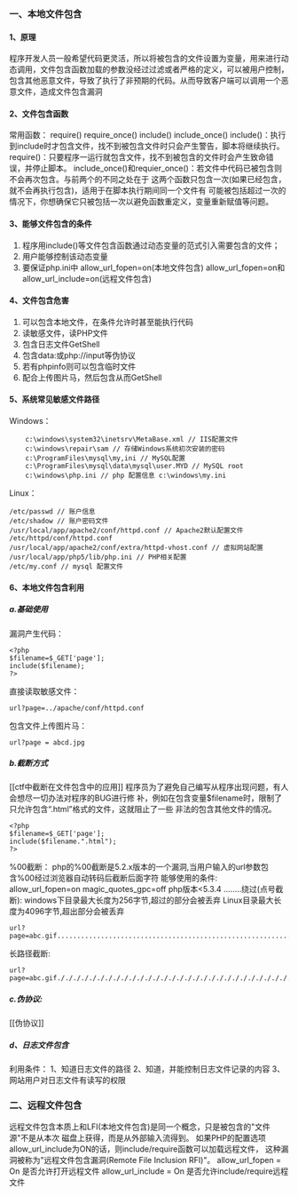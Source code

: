 ### 一、本地文件包含
#### 1、原理
程序开发人员一般希望代码更灵活，所以将被包含的文件设置为变量，用来进行动态调用，文件包含函数加载的参数没经过过滤或者严格的定义，可以被用户控制，包含其他恶意文件，导致了执行了非预期的代码。从而导致客户端可以调用一个恶意文件，造成文件包含漏洞
#### 2、文件包含函数
常用函数：
	require()
	require_once()
	include()
	include_once()
include()：执行到include时才包含文件，找不到被包含文件时只会产生警告，脚本将继续执行。
require()：只要程序一运行就包含文件，找不到被包含的文件时会产生致命错误，并停止脚本。
include_once()和requier_once()：若文件中代码已被包含则不会再次包含。与前两个的不同之处在于
这两个函数只包含一次(如果已经包含，就不会再执行包含)，适用于在脚本执行期间同一个文件有
可能被包括超过一次的情况下，你想确保它只被包括一次以避免函数重定义，变量重新赋值等问题。
#### 3、能够文件包含的条件
1. 程序用include()等文件包含函数通过动态变量的范式引入需要包含的文件；
2. 用户能够控制该动态变量
3. 要保证php.ini中
		allow_url_fopen=on(本地文件包含)
		allow_url_fopen=on和allow_url_include=on(远程文件包含)
#### 4、文件包含危害
1. 可以包含本地文件，在条件允许时甚至能执行代码
2. 读敏感文件，读PHP文件
3. 包含日志文件GetShell
4. 包含data:或php://input等伪协议
5. 若有phpinfo则可以包含临时文件
6. 配合上传图片马，然后包含从而GetShell
#### 5、系统常见敏感文件路径
Windows：
```
	c:\windows\system32\inetsrv\MetaBase.xml // IIS配置文件
	c:\windows\repair\sam // 存储Windows系统初次安装的密码
	c:\ProgramFiles\mysql\my,ini // MySQL配置
	c:\ProgramFiles\mysql\data\mysql\user.MYD // MySQL root
	c:\windows\php.ini // php 配置信息 c:\windows\my.ini
```
Linux：
```
/etc/passwd // 账户信息
/etc/shadow // 账户密码文件
/usr/local/app/apache2/conf/httpd.conf // Apache2默认配置文件
/etc/httpd/conf/httpd.conf
/usr/local/app/apache2/conf/extra/httpd-vhost.conf // 虚拟网站配置
/usr/local/app/php5/lib/php.ini // PHP相关配置
/etc/my.conf // mysql 配置文件
```


#### 6、本地文件包含利用
##### a.基础使用
漏洞产生代码：
```
<?php
$filename=$_GET['page'];
include($filename);
?>
```
直接读取敏感文件：
```
url?page=../apache/conf/httpd.conf
```
包含文件上传图片马：
```
url?page = abcd.jpg
```
##### b.截断方式
[[ctf中截断在文件包含中的应用]]
程序员为了避免自己编写从程序出现问题，有人会想尽一切办法对程序的BUG进行修
补，例如在包含变量$filename时，限制了只允许包含“.html”格式的文件，这就阻止了一些
非法的包含其他文件的情况。
```
<?php
$filename=$_GET['page'];
include($filename.".html");
?>
```
%00截断：
	php的%00截断是5.2.x版本的一个漏洞,当用户输入的url参数包含%00经过浏览器自动转码后截断后面字符
    能够使用的条件:
	    allow_url_fopen=on
	    magic_quotes_gpc=off
	    php版本<5.3.4
........绕过(点号截断):
	windows下目录最大长度为256字节,超过的部分会被丢弃
	Linux目录最大长度为4096字节,超出部分会被丢弃
```
url?page=abc.gif...........................................................................................................................
```
长路径截断:
```
url?page=abc.gif././././././././././././././././././././././././././././././././././././././././././././././././././././././././././././././././././././././././././././././././././././././././././././././././././././././././././././././././././././././././././././././././././././
```




##### c.伪协议:
[[伪协议]]
##### d、日志文件包含
利用条件：
	1、知道日志文件的路径
	2、知道，并能控制日志文件记录的内容
	3、网站用户对日志文件有读写的权限
### 二、远程文件包含
远程文件包含本质上和LFI(本地文件包含)是同一个概念，只是被包含的"文件源"不是从本次
磁盘上获得，而是从外部输入流得到。
如果PHP的配置选项allow_url_include为ON的话，则include/require函数可以加载远程文件，
这种漏洞被称为"远程文件包含漏洞(Remote File Inclusion RFI)"。
allow_url_fopen = On 是否允许打开远程文件
allow_url_include = On 是否允许include/require远程文件